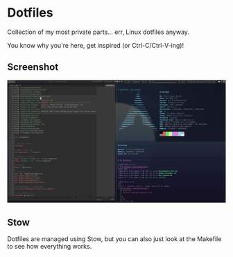 # Dotfiles

Collection of my most private parts... err, Linux dotfiles anyway.

You know why you're here, get inspired (or Ctrl-C/Ctrl-V-ing)!

## Screenshot

![Desktop Screenshot](screenshot.png)

## Stow

Dotfiles are managed using Stow, but you can also just look at the Makefile to see how everything works.
